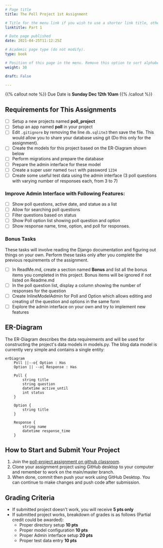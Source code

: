 ```yaml
---
# Page title
title: The Poll Project 1st Assignment

# Title for the menu link if you wish to use a shorter link title, otherwise remove this option.
linktitle: Part 1

# Date page published
date: 2021-04-25T11:12:25Z

# Academic page type (do not modify).
type: book

# Position of this page in the menu. Remove this option to sort alphabetically.
weight: 30

draft: False

---
```


{{% callout note %}}
Due Date is <strong>Sunday Dec 12th 10am</strong>
{{% /callout %}}

## Requirements for This Assignments 

- [ ] Setup a new projects named **poll_project**
- [ ] Setup an app named **poll** in your project
- [ ] Edit `.gitignore` by removing the line `db.sqlite3` then save the file. This would allow you to share your database using git (Do this only for the assignment).
- [ ] Create the models for this project based on the ER-Diagram shown below
- [ ] Perform migrations and prepare the database
- [ ] Prepare the admin interface for these model
- [ ] Create a super user named `test` with password `1234`
- [ ] Create some useful test data using the admin interface (3 poll questions with varying number of responses each, from 3 to 7)

### Improve Admin Interface with Following Features:

- [ ] Show poll questions, active date, and statue as a list
- [ ] Allow for searching poll questions
- [ ] Filter questions based on status
- [ ] Show Poll option list showing poll question and option
- [ ] Show response name, time, option, and poll for responses.

### Bonus Tasks

These tasks will involve reading the Django documentation and figuring out things on your own. Perform these tasks only after you complete the previous requirements of the assignment.

- [ ] In ReadMe.md, create a section named **Bonus** and list all the bonus items you completed in this project. Bonus items will be ignored if not listed on Readme.md
- [ ] In the poll question list, display a column showing the number of responses for the question
- [ ] Create InlineModelAdmin for Poll and Option which allows editing and creating of the question and options in the same form
- [ ] Explore the admin interface on your own and try to implement new features

## ER-Diagram

The ER-Diagram describes the data requirements and will be used for constructing the project's data models in models.py. The blog data model is currently very simple and contains a single entity:

```mermaid
erDiagram
    Poll ||--o{ Option : Has
    Option || --o{ Response : Has

    Poll {
        string title
        string question
        datetime active_until
        int status 
    }
    
    Option {
        string title
    }

    Response {
        string name
        datetime response_time
    }
```

## How to Start and Submit Your Project

1. Join the [poll-project assignment on github classroom](#).
2. Clone your assignment project using GitHub desktop to your computer and remember to work on the main/master branch.
3. When done, commit then push your work using GitHub Desktop. You can continue to make changes and push code after submission.

## Grading Criteria

- If submitted project doesn't work, you will receive **5 pts only**
- If submitted project works, breakdown of grades is as follows (Partial credit could be awarded):
    - Proper directory setup **10 pts**
    - Proper model configuration **10 pts**
    - Proper Admin interface setup **20 pts**
    - Proper test data entry **10 pts**